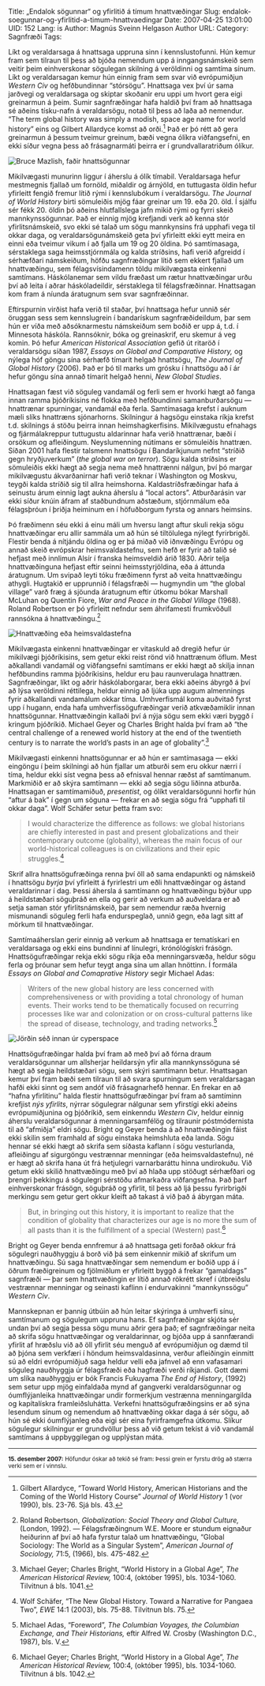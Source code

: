 Title: „Endalok sögunnar“ og yfirlitið á tímum hnattvæðingar
Slug: endalok-soegunnar-og-yfirlitid-a-timum-hnattvaedingar
Date: 2007-04-25 13:01:00
UID: 152
Lang: is
Author: Magnús Sveinn Helgason
Author URL: 
Category: Sagnfræði
Tags: 

Líkt og veraldarsaga á hnattsaga uppruna sinn í kennslustofunni. Hún kemur fram sem tilraun til þess að bjóða nemendum upp á inngangsnámskeið sem veitir þeim einhverskonar sögulegan skilning á veröldinni og samtíma sínum. Líkt og veraldarsagan kemur hún einnig fram sem svar við evrópumiðjun _Western Civ_ og hefðbundinnar “stórsögu”. Hnattsaga vex því úr sama jarðvegi og veraldarsaga og skiptar skoðanir eru uppi um hvort gera eigi greinarmun á þeim. Sumir sagnfræðingar hafa haldið því fram að hnattsaga sé aðeins tísku-nafn á veraldarsögu, notað til þess að laða að nemendur. “The term global history was simply a modish, space age name for world history” eins og Gilbert Allardyce komst að orði.[^1] Það er þó rétt að gera greinarmun á þessum tveimur greinum, bæði vegna ólíkra viðfangsefni, en ekki síður vegna þess að frásagnarmáti þeirra er í grundvallaratriðum ólíkur. 

![Bruce Mazlish, faðir hnattsögunnar](347.jpg)

Mikilvægasti munurinn liggur í áherslu á ólík tímabil. Veraldarsaga hefur mestmegnis fjallað um fornöld, miðaldir og árnýöld, en tuttugasta öldin hefur yfirleitt fengið fremur lítið rými í kennslubókum í veraldarsögu. _The Journal of World History_ birti sömuleiðis mjög fáar greinar um 19. eða 20. öld. Í sjálfu sér fékk 20. öldin þó aðeins hlutfallslega jafn mikið rými og fyrri skeið mannkynssögunnar. Það er einnig mjög krefjandi verk að kenna stór yfirlitsnámskeið, svo ekki sé talað um sögu mannkynsins frá upphafi vega til okkar daga, og veraldarsögunámskeið geta því yfirleitt ekki eytt meira en einni eða tveimur vikum í að fjalla um 19 og 20 öldina. Þó samtímasaga, sérstaklega saga heimsstjórnmála og kalda stríðsins, hafi verið afgreidd í sérhæfðari námskeiðum, höfðu sagnfræðingar lítið sem ekkert fjallað um hnattvæðingu, sem félagsvísindamenn töldu mikilvægasta einkenni samtímans. Háskólanemar sem vildu fræðast um rætur hnattvæðingar urðu því að leita í aðrar háskóladeildir, sérstaklega til félagsfræðinnar. Hnattsagan kom fram á níunda áratugnum sem svar sagnfræðinnar.

Eftirspurnin virðist hafa verið til staðar, því hnattsaga hefur unnið sér öruggan sess sem kennslugrein í bandarískum sagnfræðideildum, þar sem hún er víða með aðsóknarmestu námskeiðum sem boðið er upp á, t.d. í Minnesota háskóla. Rannsóknir, bóka og greinaskrif, eru skemur á veg komin. Þó hefur _American Historical Association_ gefið út ritaröð í veraldarsögu síðan 1987, _Essays on Global and Comparative History,_ og nýlega hóf göngu sína sérhæfð tímarit helgað hnattsögu, _The Journal of Global History_ (2006). Það er þó til marks um grósku í hnattsögu að í ár hefur göngu sína annað tímarit helgað henni, _New Global Studies_. 

Hnattsagan fæst við söguleg vandamál og ferli sem er hvorki hægt að fanga innan ramma þjóðríkisins né flokka með hefðbundinni samanburðarsögu — hnattrænar spurningar, vandamál eða ferla. Samtímasaga krefst í auknum mæli slíks hnattræns sjónarhorns. Skilningur á hagsögu einstaka ríkja krefst t.d. skilnings á stöðu þeirra innan heimshagkerfisins. Mikilvægustu efnahags og fjármálakreppur tuttugustu aldarinnar hafa verið hnattrænar, bæði í orsökum og afleiðingum. Neyslumenning nútímans er sömuleiðis hnattræn. Síðan 2001 hafa flestir talsmenn hnattsögu í Bandaríkjunum nefnt “stríðið gegn hryðjuverkum” (_the global war on terror_). Sögu kalda stríðsins er sömuleiðis ekki hægt að segja nema með hnattrænni nálgun, því þó margar mikilvægustu ákvarðanirnar hafi verið teknar í Washington og Moskvu, teygði kalda stríðið sig til allra heimshorna. Kaldastríðsfræðingar hafa á seinustu árum einnig lagt aukna áherslu á “local actors”. Atburðarásin var ekki síður knúin áfram af staðbundnum aðstæðum, stjórnmálum eða félagsþróun í þriðja heiminum en í höfuðborgum fyrsta og annars heimsins.

Þó fræðimenn séu ekki á einu máli um hversu langt aftur skuli rekja sögu hnattvæðingar eru allir sammála um að hún sé tiltölulega nýlegt fyrirbrigði. Flestir benda á nítjándu öldina og er þá miðað við iðnvæðingu Evrópu og annað skeið evrópskrar heimsvaldastefnu, sem hefð er fyrir að talið sé hefjast með innlimun Alsír í franska heimsveldið árið 1830. Aðrir telja hnattvæðinguna hefjast eftir seinni heimsstyrjöldina, eða á áttunda áratugnum. Um svipað leyti tóku fræðimenn fyrst að veita hnattvæðingu athygli. Hugtakið er upprunnið í félagsfræði — hugmyndin um “the global village” varð fræg á sjöunda áratugnum eftir útkomu bókar Marshall McLuhan og Quentin Fiore, _War and Peace in the Global Village_ (1968). Roland Robertson er þó yfirleitt nefndur sem áhrifamesti frumkvöðull rannsókna á hnattvæðingu.[^2]

![Hnattvæðing eða heimsvaldastefna](348.jpg)

Mikilvægasta einkenni hnattvæðingar er vitaskuld að dregið hefur úr mikilvægi þjóðríkisins, sem getur ekki reist rönd við hnattrænum öflum. Mest aðkallandi vandamál og viðfangsefni samtímans er ekki hægt að skilja innan hefðbundins ramma þjóðríkisins, heldur eru þau raunverulaga hnattræn. Sagnfræðingar, líkt og aðrir háskólaborgarar, bera ekki aðeins ábyrgð á því að lýsa veröldinni réttilega, heldur einnig að ljúka upp augum almennings fyrir aðkallandi vandamálum okkar tíma. Umhverfismál koma auðvitað fyrst upp í hugann, enda hafa umhverfissögufræðingar verið atkvæðamiklir innan hnattsögunnar. Hnattvæðingin kallaði því á nýja sögu sem ekki væri byggð í kringum þjóðríkið. Michael Geyer og Charles Bright halda því fram að “the central challenge of a renewed world history at the end of the twentieth century is to narrate the world’s pasts in an age of globality”.[^3] 

Mikilvægasti einkenni hnattsögunnar er að hún er samtímasaga — ekki eingöngu í þeim skilningi að hún fjallar um atburði sem eru okkur nærri í tíma, heldur ekki síst vegna þess að efnisval hennar ræðst af samtímanum. Markmiðið er að skýra samtímann — ekki að segja sögu liðinna atburða. Hnattsagan er samtímamiðuð, _presentist_, og ólíkt veraldarsögunni horfir hún “aftur á bak” í gegn um söguna — frekar en að segja sögu frá “upphafi til okkar daga”. Wolf Schäfer setur þetta fram svo: 

> I would characterize the difference as follows: we global historians are chiefly interested in past and present globalizations and their contemporary outcome (globality), whereas the main focus of our world-historical colleagues is on civilizations and their epic struggles.[^4]

Skrif allra hnattsögufræðinga renna því öll að sama endapunkti og námskeið í hnattsögu _byrja_ því yfirleitt á fyrirlestri um eðli hnattvæðingar og ástand veraldarinnar í dag. Þessi áhersla á samtímann og hnattvæðingu býður upp á heildstæðari söguþráð en ella og gerir að verkum að auðveldara er að setja saman stór yfirlitsnámskeið, þar sem nemendur ræða hvernig mismunandi söguleg ferli hafa endurspeglað, unnið gegn, eða lagt sitt af mörkum til hnattvæðingar.

Samtímaáherslan gerir einnig að verkum að hnattsaga er tematískari en veraldarsaga og ekki eins bundinni af línulegri, krónólógískri frásögn. Hnattsögufræðingar rekja ekki sögu ríkja eða menningarsvæða, heldur sögu ferla og þróunar sem hefur teygt anga sína um allan hnöttinn. Í formála _Essays on Global and Comaprative History_ segir Michael Adas:

> Writers of the new global history are less concerned with comprehensiveness or with providing a total chronology of human events. Their works tend to be thematically focused on recurring processes like war and colonization or on cross-cultural patterns like the spread of disease, technology, and trading networks.[^5]

![Jörðin séð innan úr cyperspace](349.jpg)

Hnattsögufræðingar halda því fram að með því að fórna draum veraldarsögunnar um allsherjar heildarsýn yfir alla mannkynssöguna sé hægt að segja heildstæðari sögu, sem skýri samtímann betur. Hnattsagan kemur því fram bæði sem tilraun til að svara spurningum sem veraldarsagan hafði ekki sinnt og sem andóf við frásagnarhefð hennar. En frekar en að “hafna yfirlitinu” halda flestir hnattsögufræðingar því fram að samtíminn krefjist _nýs yfirlits_, nýrrar sögulegrar nálgunar sem yfirstígi ekki aðeins evrópumiðjunina og þjóðríkið, sem einkenndu _Western Civ_, heldur einnig áherslu veraldarsögunnar á menningarsamfélög og tilraunir póstmódernista til að “afmiðja” eldri sögu. Bright og Geyer benda á að hnattvæðingin fáist ekki skilin sem framhald af sögu einstaka heimshluta eða landa. Sögu hennar sé ekki hægt að skrifa sem síðasta kaflann í sögu vesturlanda, afleiðingu af sigurgöngu vestrænnar menningar (eða heimsvaldastefnu), né er hægt að skrifa hana út frá hetjulegri varnarbaráttu hinna undirokuðu. Við getum ekki skilið hnattvæðingu með því að hlaða upp stöðugt sérhæfðari og þrengri þekkingu á sögulegri sérstöðu afmarkaðra viðfangsefna. Það þarf einhverskonar frásögn, söguþráð og yfirlit, til þess að ljá þessu fyrirbrigði merkingu sem getur gert okkur kleift að takast á við það á ábyrgan máta.

> But, in bringing out this history, it is important to realize that the condition of globality that characterizes our age is no more the sum of all pasts than it is the fulfillment of a special (Western) past.[^6]

Bright og Geyer benda ennfremur á að hnattsaga geti forðað okkur frá sögulegri nauðhyggju á borð við þá sem einkennir mikið af skrifum um hnattvæðingu. Sú saga hnattvæðingar sem nemendum er boðið upp á í öðrum fræðigreinum og fjölmiðlum er yfirleitt byggð á frekar “gamaldags” sagnfræði — þar sem hnattvæðingin er lítið annað rökrétt skref í útbreiðslu vestrænnar menningar og seinasti kaflinn í endurvakinni “mannkynssögu” _Western Civ_. 

Mannskepnan er þannig útbúin að hún leitar skýringa á umhverfi sínu, samtímanum og sögulegum uppruna hans. Ef sagnfræðingar skjóta sér undan því að segja þessa sögu munu aðrir gera það; ef sagnfræðingar neita að skrifa sögu hnattvæðingar og veraldarinnar, og bjóða upp á sannfærandi yfirlit af hræðslu við að öll yfirlit séu menguð af evrópumiðjun og dæmd til að þjóna sem verkfæri í höndum heimsvaldasinna, verður afleiðingin einmitt sú að eldri evrópumiðjuð saga heldur velli eða jafnvel að enn vafasamari söguleg nauðhyggja úr félagsfræði eða hagfræði verði ríkjandi. Gott dæmi um slíka nauðhyggju er bók Francis Fukuyama _The End of History_, (1992) sem setur upp mjög einfaldaða mynd af gangverki veraldarsögunnar og óumflýjanleika hnattvæðingar undir formerkjum vestrænna menningargilda og kapítalískra framleiðsluhátta. Verkefni hnattsögufræðingsins er að sýna lesendum sínum og nemendum að hnattvæðing okkar daga á sér sögu, að hún sé ekki óumflýjanleg eða eigi sér eina fyrirframgefna útkomu. Slíkur sögulegur skilningur er grundvöllur þess að við getum tekist á við vandamál samtímans á uppbyggilegan og upplýstan máta. 

----

<small class="blurb">**15. desember 2007:** Höfundur óskar að tekið sé fram: Þessi grein er fyrstu drög að stærra verki sem er í vinnslu.</small>


[^1]: Gilbert Allardyce, “Toward World History, American Historians and the Coming of the World History Course” _Journal of World History_ 1 (vor 1990), bls. 23-76. Sjá bls. 43.
[^2]: Roland Robertson, _Globalization: Social Theory and Global Culture,_ (London, 1992). — Félagsfræðingnum W.E. Moore er stundum eignaður heiðurinn af því að hafa fyrstur talað um hnattvæðingu, “Global Sociology: The World as a Singular System”, _American Journal of Sociology,_ 71:5, (1966), bls. 475-482. 
[^3]: Michael Geyer; Charles Bright, “World History in a Global Age”, _The American Historical Review,_ 100:4, (október 1995), bls. 1034-1060. Tilvitnun á bls. 1041.
[^4]: Wolf Schäfer, “The New Global History. Toward a Narrative for Pangaea Two”, _EWE_ 14:1 (2003), bls. 75-88. Tilvitnun bls. 75.
[^5]: Michael Adas, “Foreword”, _The Columbian Voyages, the Columbian Exchange, and Their Historians,_ eftir Alfred W. Crosby (Washington D.C., 1987), bls. V.
[^6]: Michael Geyer; Charles Bright, “World History in a Global Age”, _The American Historical Review,_ 100:4, (október 1995), bls. 1034-1060. Tilvitnun á bls. 1042.

